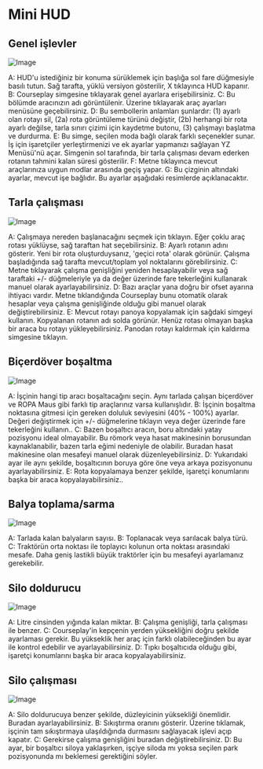 # Mini HUD

## Genel işlevler

![Image](assets/imagesminihudhelp_general_0_0_478_305.png)


A: HUD'u istediğiniz bir konuma sürüklemek için başlığa sol fare düğmesiyle basılı tutun. Sağ tarafta, yüklü versiyon gösterilir, X tıklayınca HUD kapanır.
B: Courseplay simgesine tıklayarak genel ayarlara erişebilirsiniz.
C: Bu bölümde aracınızın adı görüntülenir. Üzerine tıklayarak araç ayarları menüsüne geçebilirsiniz.
D: Bu sembollerin anlamları şunlardır: (1) ayarlı olan rotayı sil, (2a) rota görüntüleme türünü değiştir, (2b) herhangi bir rota ayarlı değilse, tarla sınırı çizimi için kaydetme butonu, (3) çalışmayı başlatma ve durdurma.
E: Bu simge, seçilen moda bağlı olarak farklı seçenekler sunar. İş için işaretçiler yerleştirmenizi ve ek ayarlar yapmanızı sağlayan YZ Menüsü'nü açar. Simgenin sol tarafında, bir tarla çalışması devam ederken rotanın tahmini kalan süresi gösterilir.
F: Metne tıklayınca mevcut araçlarınıza uygun modlar arasında geçiş yapar.
G: Bu çizginin altındaki ayarlar, mevcut işe bağlıdır. Bu ayarlar aşağıdaki resimlerde açıklanacaktır.


## Tarla çalışması

![Image](assets/imagesminihudhelp_fieldwork_0_0_478_305.png)


A: Çalışmaya nereden başlanacağını seçmek için tıklayın. Eğer çoklu araç rotası yüklüyse, sağ taraftan hat seçebilirsiniz.
B: Ayarlı rotanın adını gösterir. Yeni bir rota oluşturduysanız, 'geçici rota' olarak görünür. Çalışma başladığında sağ tarafta mevcut/toplam yol noktalarını görebilirsiniz.
C: Metne tıklayarak çalışma genişliğini yeniden hesaplayabilir veya sağ taraftaki +/- düğmeleriyle ya da değer üzerinde fare tekerleğini kullanarak manuel olarak ayarlayabilirsiniz.
D: Bazı araçlar yana doğru bir ofset ayarına ihtiyacı vardır. Metne tıklandığında Courseplay bunu otomatik olarak hesaplar veya çalışma genişliğinde olduğu gibi manuel olarak değiştirebilirsiniz.
E: Mevcut rotayı panoya kopyalamak için sağdaki simgeyi kullanın. Kopyalanan rotanın adı solda görünür. Henüz rotası olmayan başka bir araca bu rotayı yükleyebilirsiniz. Panodan rotayı kaldırmak için kaldırma simgesine tıklayın.


## Biçerdöver boşaltma

![Image](assets/imagesminihudhelp_combineunload_0_0_478_305.png)


A: İşçinin hangi tip aracı boşaltacağını seçin. Aynı tarlada çalışan biçerdöver ve ROPA Maus gibi farklı tip araçlarınız varsa kullanışlıdır.
B: İşçinin boşaltma noktasına gitmesi için gereken doluluk seviyesini (40% - 100%) ayarlar. Değeri değiştirmek için +/- düğmelerine tıklayın veya değer üzerinde fare tekerleğini kullanın..
C: Bazen boşaltıcı aracın, boru altındaki yatay pozisyonu ideal olmayabilir. Bu römork veya hasat makinesinin borusundan kaynaklanabilir, bazen tarla eğimi nedeniyle de olabilir. Buradan hasat makinesine olan mesafeyi manuel olarak düzenleyebilirsiniz.
D: Yukarıdaki ayar ile aynı şekilde, boşaltıcının boruya göre öne veya arkaya pozisyonunu ayarlayabilirsiniz.
E: Rota kopyalamaya benzer şekilde, işaretçi konumlarını başka bir araca kopyalayabilirsiniz..


## Balya toplama/sarma

![Image](assets/imagesminihudhelp_balecollect_0_0_478_305.png)


A: Tarlada kalan balyaların sayısı.
B: Toplanacak veya sarılacak balya türü.
C: Traktörün orta noktası ile toplayıcı kolunun orta noktası arasındaki mesafe. Daha geniş lastikli büyük traktörler için bu mesafeyi ayarlamanız gerekebilir.


## Silo doldurucu

![Image](assets/imagesminihudhelp_siloloader_0_0_478_305.png)


A: Litre cinsinden yığında kalan miktar.
B: Çalışma genişliği, tarla çalışması ile benzer.
C: Courseplay'in kepçenin yerden yüksekliğini doğru şekilde ayarlaması gerekir. Bu yükseklik her araç için farklı olabileceğinden bu ayar ile kontrol edebilir ve ayarlayabilirsiniz.
D: Tıpkı boşaltıcıda olduğu gibi, işaretçi konumlarını başka bir araca kopyalayabilirsiniz.


## Silo çalışması

![Image](assets/imagesminihudhelp_siloworker_0_0_478_305.png)


A: Silo doldurucuya benzer şekilde, düzleyicinin yüksekliği önemlidir. Buradan ayarlayabilirsiniz.
B: Sıkıştırma oranını gösterir. Üzerine tıklamak, işçinin tam sıkıştırmaya ulaşıldığında durmasını sağlayacak işlevi açıp kapatır.
C: Gerekirse çalışma genişliğini buradan değiştirebilirsiniz.
D: Bu ayar, bir boşaltıcı siloya yaklaşırken, işçiye siloda mı yoksa seçilen park pozisyonunda mı beklemesi gerektiğini söyler.



